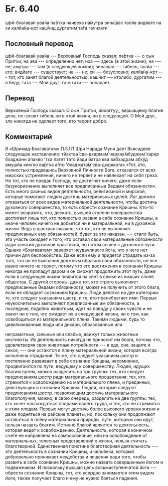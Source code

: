 # Бг. 6.40

ш́рӣ-бхагава̄н ува̄ча па̄ртха наивеха на̄мутра вина̄ш́ас тасйа видйате на хи
калйа̄н̣а-кр̣т каш́чид дургатим̇ та̄та гаччхати

## Пословный перевод

ш́рӣ-бхагава̄н ува̄ча --- Верховный Господь сказал; па̄ртха --- о сын
Притхи; на эва --- определенно нет; иха --- здесь (в этой жизни); на ---
не; амутра --- там (в следующей жизни); вина̄ш́ах̣ --- гибель; тасйа ---
его; видйате --- существует; на --- не; хи --- безусловно; калйа̄н̣а-кр̣т
--- тот, кто занят благой деятельностью; каш́чит --- ктолибо; дургатим
--- в беду; та̄та --- Мой друг; гаччхати --- попадает.

## Перевод

Верховный Господь сказал: О сын Притхи, ййооггуу,, вершащему благие
дела, не грозит гибель ни в этой жизни, ни в следующей. О Мой друг, зло
никогда не одолеет того, кто творит добро.

## Комментарий

В «Шримад-Бхагаватам» (1.5.17) Шри Нарада Муни дает Вьясадеве следующее
наставление: тйактва̄ сва-дхармам̇ чаран̣а̄мбуджам̇ харер бхаджанн апакво
'тха патет тато йади йатра ква ва̄бхадрам абхӯд амушйа ким̇ ко ва̄ртха а̄пто
'бхаджата̄м̇ сва-дхарматах̣ «Тот, кто, полностью предавшись Верховной
Личности Бога, отказался от всех мирских устремлений, ничего не теряет и
не навлекает на себя греха. Но тот, кто не предан Господу, не достигнет
ничего, даже если безукоризненно выполняет все предписанные Ведами
обязанности». Есть много разных видов деятельности, религиозной и
мирской, которые помогают людям достичь материальных целей. Йог должен
отказаться от всех видов материальной деятельности, чтобы достичь
духовного совершенства, то есть обрести сознание Кришны. Кто-то может
возразить, что, дескать, высшей ступени совершенства достигает лишь тот,
кто полностью развил в себе сознание Кришны, а иначе человек ничего не
добьется ни в материальной, ни в духовной жизни. Ведь в шастрах сказано,
что тот, кто не выполняет предписанных ему обязанностей, будет за это
наказан, --- стало быть, эта участь ожидает и того, кто оставил свои
материальные обязанности ради занятий духовной практикой, но потом сошел
с духовного пути. Однако «Бхагаватам» заверяет неудачливого йога, что у
него нет причин для беспокойства. Даже если ему и придется страдать
из-за того, что он не выполнил должным образом свои обязанности, он все
равно ничего не теряет, потому что его достижения в сознании Кришны
никогда не пропадут даром и он сможет продолжить этот путь, даже если в
следующей жизни появится на свет в семье из низших слоев общества. С
другой стороны, даже тот, кто строго выполняет предписанные Ведами
обязанности, может не получить от этого блага, если не обладает
сознанием Кришны. Люди делятся на две категории: те, кто следует
указаниям шастр, и те, кто пренебрегает ими. Первые неукоснительно
выполняют предписанные им обязанности, а последние, подобно животным,
идут на поводу у своих чувств и не знают ни о том, что ожидает их в
следующей жизни, ни о том, как освободиться из материального плена.
Такими людьми, будь то цивилизованные люди или дикари, образованные или

неграмотные, сильные или слабые, движут только животные инстинкты. Их
деятельность никогда не приносит им блага, потому что, удовлетворяя свои
животные потребности --- в еде, сне, защите и сексе, --- они остаются в
плену материальной жизни, которая всегда исполнена страданий. Те же, кто
следует указаниям *шастр* и постепенно развивает в себе сознание Кришны,
несомненно, продвигаются по пути, ведущему к совершенству. Людей, идущих
благим путем, можно разделить на три группы: тех, кто следует
предписаниям *шастр* ради материального процветания; тех, кто стремится
к освобождению из материального плена, и преданных, действующих в
сознании Кришны. Людей, которые следуют предписаниям *шастр,*
позволяющим достичь материального благополучия, можно, в свою очередь,
разделить на две группы: тех, кто хочет наслаждаться плодами своего
труда, и тех, кто не стремится к этим плодам. Первые могут достичь более
высокого уровня жизни и даже подняться на райские планеты, но, поскольку
они продолжают оставаться в плену материальной природы, путь, которым
они идут, нельзя назвать благим. Истинно благой является та
деятельность, которая ведет к освобождению. Деятельность, которая в
конечном счете не направлена на самоосознание, или на освобождение от
материальных, телесных представлений о жизни, нельзя считать
благотворной. Единственная поистине благотворная деятельность --- это
деятельность в сознании Кришны, и человека, который добровольно
принимает неудобства и лишения ради того, чтобы развить в себе сознание
Кришны, можно назвать совершенным *йогом* и подвижником. И поскольку
высшая цель восьмиступенчатой *йоги* --- обрести сознание Кришны, тот,
кто усердно занимается этим видом *йоги,* также получает благо и ему не
нужно бояться падения.
